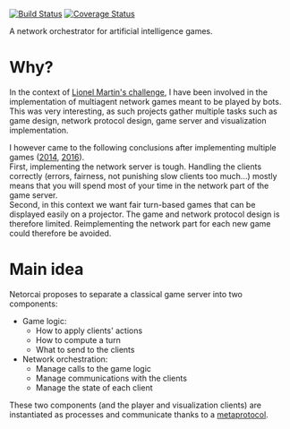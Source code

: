 [![Build Status](https://img.shields.io/travis/mpoquet/netorcai/master.png)](https://travis-ci.org/mpoquet/netorcai)
[![Coverage Status](https://img.shields.io/coveralls/github/mpoquet/netorcai/master.png)](https://coveralls.io/github/mpoquet/netorcai?branch=master)

A network orchestrator for artificial intelligence games.

Why?
====
In the context of [Lionel Martin's challenge][challenge lionel martin],
I have been involved in the implementation of multiagent network
games meant to be played by bots.
This was very interesting, as such projects gather multiple tasks
such as game design, network protocol design, game server and visualization
implementation.

I however came to the following conclusions after implementing multiple games
([2014][spaceships], [2016][aquar.iom]).  
First, implementing the network server is tough.
Handling the clients correctly
(errors, fairness, not punishing slow clients too much...)
mostly means that you will spend most of your time in the
network part of the game server.  
Second, in this context we want fair turn-based games that can be displayed
easily on a projector.
The game and network protocol design is therefore limited.
Reimplementing the network part for each new game could therefore be avoided.

Main idea
=========
Netorcai proposes to separate a classical game server into two components:
- Game logic:
  - How to apply clients' actions
  - How to compute a turn
  - What to send to the clients
- Network orchestration:
  - Manage calls to the game logic
  - Manage communications with the clients
  - Manage the state of each client

These two components (and the player and visualization clients) are
instantiated as processes and communicate thanks to a
[metaprotocol][metaprotocol].

[//]: =========================================================================
[challenge lionel martin]: https://www.univ-orleans.fr/iut-orleans/informatique/intra/concours/
[aquar.iom]: https://github.com/mpoquet/aquar.iom
[spaceships]: https://github.com/mpoquet/concoursiuto2015
[metaprotocol]: ./doc/metaprotocol.md
